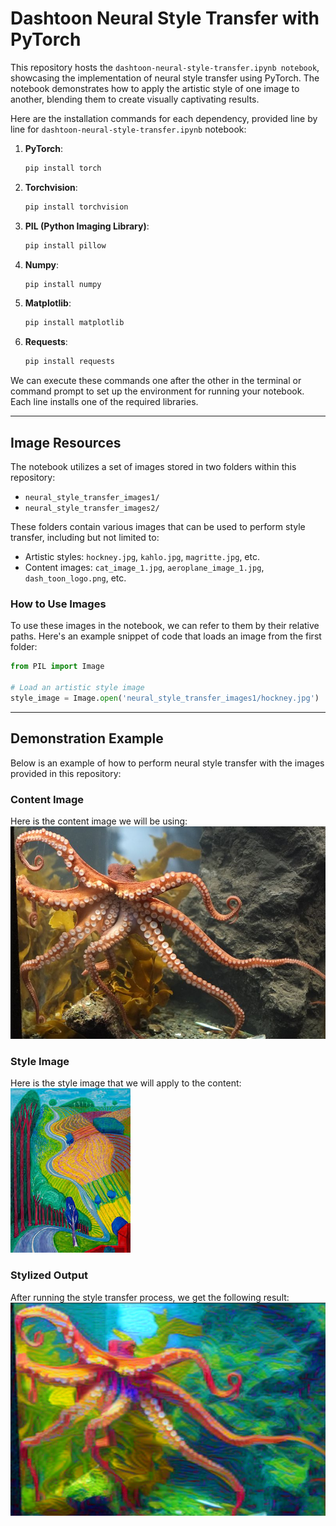 # Dashtoon Neural Style Transfer with PyTorch
This repository hosts the `dashtoon-neural-style-transfer.ipynb notebook`, showcasing the implementation of neural style transfer using PyTorch. The notebook demonstrates how to apply the artistic style of one image to another, blending them to create visually captivating results.

Here are the installation commands for each dependency, provided line by line for `dashtoon-neural-style-transfer.ipynb` notebook:

1. **PyTorch**: 
   ```bash
   pip install torch
   ```
   
2. **Torchvision**:
   ```bash
   pip install torchvision
   ```
   
3. **PIL (Python Imaging Library)**:
   ```bash
   pip install pillow
   ```

4. **Numpy**:
   ```bash
   pip install numpy
   ```

5. **Matplotlib**:
   ```bash
   pip install matplotlib
   ```

6. **Requests**:
   ```bash
   pip install requests
   ```

We can execute these commands one after the other in the terminal or command prompt to set up the environment for running your notebook. Each line installs one of the required libraries.

---

## Image Resources

The notebook utilizes a set of images stored in two folders within this repository:

- `neural_style_transfer_images1/`
- `neural_style_transfer_images2/`

These folders contain various images that can be used to perform style transfer, including but not limited to:

- Artistic styles: `hockney.jpg`, `kahlo.jpg`, `magritte.jpg`, etc.
- Content images: `cat_image_1.jpg`, `aeroplane_image_1.jpg`, `dash_toon_logo.png`, etc.

### How to Use Images

To use these images in the notebook, we can refer to them by their relative paths. Here's an example snippet of code that loads an image from the first folder:

```python
from PIL import Image

# Load an artistic style image
style_image = Image.open('neural_style_transfer_images1/hockney.jpg')
```

---
## Demonstration Example

Below is an example of how to perform neural style transfer with the images provided in this repository:

### Content Image
Here is the content image we will be using:
![Content Image](neural_style_transfer_images1/octopus.jpg)

### Style Image
Here is the style image that we will apply to the content:
![Style Image](neural_style_transfer_images1/hockney.jpg)

### Stylized Output
After running the style transfer process, we get the following result:
![Stylized Image](stylized_image.png)
